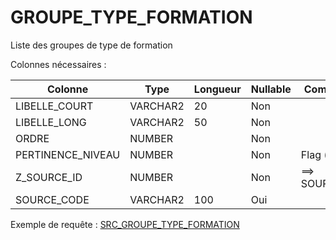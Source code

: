 # GROUPE_TYPE_FORMATION

Liste des groupes de type de formation

Colonnes nécessaires :


|Colonne          |Type    |Longueur|Nullable|Commentaire|
|-----------------|--------|--------|--------|-----------|
|LIBELLE_COURT    |VARCHAR2|20      |Non     |           |
|LIBELLE_LONG     |VARCHAR2|50      |Non     |           |
|ORDRE            |NUMBER  |        |Non     |           |
|PERTINENCE_NIVEAU|NUMBER  |        |Non     | Flag ( 1 ou 0 ) |
|Z_SOURCE_ID      |NUMBER  |        |Non     |==> SOURCE.CODE|
|SOURCE_CODE      |VARCHAR2|100     |Oui     |           |


Exemple de requête :
[SRC_GROUPE_TYPE_FORMATION](../Apogée/SRC_GROUPE_TYPE_FORMATION.sql)